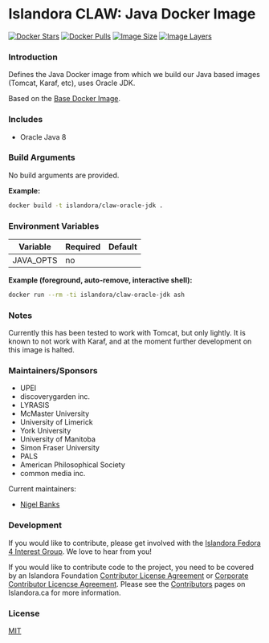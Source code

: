 # Islandora CLAW: Java Docker Image

[![Docker Stars](https://img.shields.io/docker/stars/islandora/claw-oracle-jdk.svg)](https://hub.docker.com/r/islandora/claw-oracle-jdk/)
[![Docker Pulls](https://img.shields.io/docker/pulls/islandora/claw-oracle-jdk.svg)](https://hub.docker.com/r/islandora/claw-oracle-jdk/)
[![Image Size](https://img.shields.io/imagelayers/image-size/islandora/claw-oracle-jdk/latest.svg)](https://imagelayers.io/?images=islandora/claw-oracle-jdk:latest)
[![Image Layers](https://img.shields.io/imagelayers/layers/islandora/claw-oracle-jdk/latest.svg)](https://imagelayers.io/?images=islandora/claw-oracle-jdk:latest)

### Introduction

Defines the Java Docker image from which we build our Java based images (Tomcat,
Karaf, etc), uses Oracle JDK.

Based on the [Base Docker Image](https://github.com/Islandora-CLAW/docker-base).

### Includes

* Oracle Java 8

### Build Arguments

No build arguments are provided.

**Example:**
```bash
docker build -t islandora/claw-oracle-jdk .
```

### Environment Variables

| Variable  | Required | Default |
|-----------|----------|---------|
| JAVA_OPTS | no       |         |

**Example (foreground, auto-remove, interactive shell):**
```bash
docker run --rm -ti islandora/claw-oracle-jdk ash
```

### Notes

Currently this has been tested to work with Tomcat, but only lightly. It is
known to not work with Karaf, and at the moment further development on this
image is halted.

### Maintainers/Sponsors

* UPEI
* discoverygarden inc.
* LYRASIS
* McMaster University
* University of Limerick
* York University
* University of Manitoba
* Simon Fraser University
* PALS
* American Philosophical Society
* common media inc.

Current maintainers:

* [Nigel Banks](https://github.com/nigelgbanks)

### Development

If you would like to contribute, please get involved with the
[Islandora Fedora 4 Interest Group](https://github.com/Islandora/Islandora-Fedora4-Interest-Group).
We love to hear from you!

If you would like to contribute code to the project, you need to be covered by
an Islandora Foundation
[Contributor License Agreement](http://islandora.ca/sites/default/files/islandora_cla.pdf)
or
[Corporate Contributor Licencse Agreement](http://islandora.ca/sites/default/files/islandora_ccla.pdf).
Please see the [Contributors](http://islandora.ca/resources/contributors) pages
on Islandora.ca for more information.

### License

[MIT](https://opensource.org/licenses/MIT)
